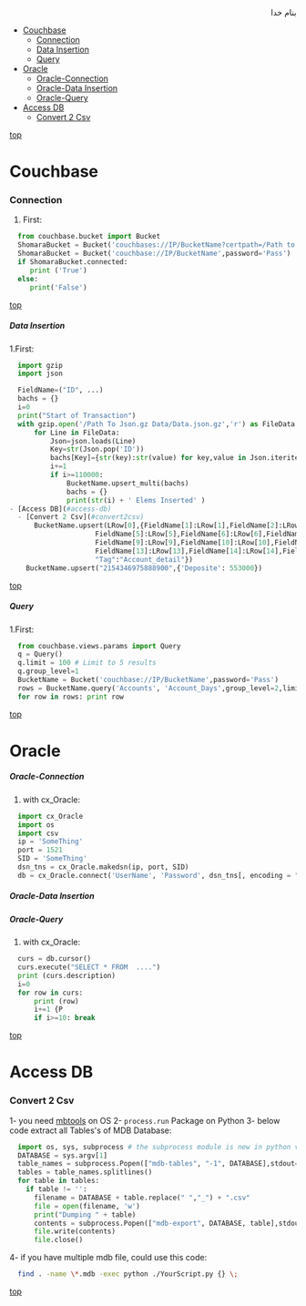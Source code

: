 <div dir="rtl">بنام خدا</div>

- [Couchbase](#couchbase)
  - [Connection](#connection)
  - [Data Insertion](#data-insertion)
  - [Query](#query)
- [Oracle](#oracle)
  - [Oracle-Connection](#oracle-connection)
  - [Oracle-Data Insertion](#oracle-data-insertion)
  - [Oracle-Query](#oracle-query)
- [Access DB](#access-db)
  - [Convert 2 Csv](#convert2csv)
  

[top](#top)

# Couchbase
### Connection
1. First:
```python
  from couchbase.bucket import Bucket
  ShomaraBucket = Bucket('couchbases://IP/BucketName?certpath=/Path to cert.pem',password='Pass')
  ShomaraBucket = Bucket('couchbase://IP/BucketName',password='Pass')
  if ShomaraBucket.connected:
     print ('True')
  else:
     print('False')
```


[top](#top)

##### Data Insertion
1.First:
```python
  import gzip
  import json

  FieldName=("ID", ...)
  bachs = {}
  i=0
  print("Start of Transaction")
  with gzip.open('/Path To Json.gz Data/Data.json.gz','r') as FileData:
      for Line in FileData:
          Json=json.loads(Line)
          Key=str(Json.pop('ID'))
          bachs[Key]={str(key):str(value) for key,value in Json.iteritems()}
          i+=1
          if i>=110000:
              BucketName.upsert_multi(bachs)
              bachs = {}
              print(str(i) + ' Elems Inserted' )
- [Access DB](#access-db)
  - [Convert 2 Csv](#convert2csv)
      BucketName.upsert(LRow[0],{FieldName[1]:LRow[1],FieldName[2]:LRow[2],FieldName[3]:LRow[3],FieldName[4]:LRow[4],
                     FieldName[5]:LRow[5],FieldName[6]:LRow[6],FieldName[7]:LRow[7],FieldName[8]:LRow[8],
                     FieldName[9]:LRow[9],FieldName[10]:LRow[10],FieldName[11]:LRow[11],FieldName[12]:LRow[12],
                     FieldName[13]:LRow[13],FieldName[14]:LRow[14],FieldName[15]:LRow[15],FieldName[16]:LRow[16],
                     "Tag":"Account_detail"})
    BucketName.upsert("2154346975888900",{'Deposite': 553000})

```

[top](#top)

##### Query
1.First:
```python
  from couchbase.views.params import Query
  q = Query()
  q.limit = 100 # Limit to 5 results
  q.group_level=1
  BucketName = Bucket('couchbase://IP/BucketName',password='Pass') 
  rows = BucketName.query('Accounts', 'Account_Days',group_level=2,limit=5)
  for row in rows: print row
```

[top](#top)
# Oracle
##### Oracle-Connection
1. with cx_Oracle:
```python
  import cx_Oracle
  import os
  import csv
  ip = 'SomeThing'
  port = 1521
  SID = 'SomeThing'
  dsn_tns = cx_Oracle.makedsn(ip, port, SID)
  db = cx_Oracle.connect('UserName', 'Password', dsn_tns[, encoding = "UTF-8", nencoding = "UTF-8"])
```

##### Oracle-Data Insertion
##### Oracle-Query
1. with cx_Oracle:
```python
  curs = db.cursor()
  curs.execute("SELECT * FROM  ....")
  print (curs.description)
  i=0
  for row in curs:
      print (row)
      i+=1 {P
      if i>=10: break
```
[top](#top)

# Access DB
### Convert 2 Csv
1- you need [mbtools](https://github.com/brianb/mdbtools) on OS
2- `process.run` Package on Python
3- below code extract all Tables's of MDB Database:
```python
  import os, sys, subprocess # the subprocess module is new in python v 2.4
  DATABASE = sys.argv[1]
  table_names = subprocess.Popen(["mdb-tables", "-1", DATABASE],stdout=subprocess.PIPE).communicate()[0]
  tables = table_names.splitlines()
  for table in tables:
    if table != '':
      filename = DATABASE + table.replace(" ","_") + ".csv"
      file = open(filename, 'w')
      print("Dumping " + table)
      contents = subprocess.Popen(["mdb-export", DATABASE, table],stdout=subprocess.PIPE).communicate()[0]
      file.write(contents)
      file.close()
```
4- if you have multiple mdb file, could use this code:
```sh
  find . -name \*.mdb -exec python ./YourScript.py {} \;
```

[top](#top)
